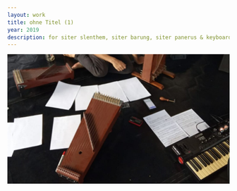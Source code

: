 ```yaml
---
layout: work
title: ohne Titel (1)
year: 2019
description: for siter slenthem, siter barung, siter panerus & keyboard
---
```


<img id="standard-75h" src="/assets/ohne_titel_(1).jpg" alt="documentation-image-0"/>

